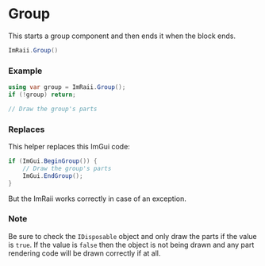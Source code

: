 # Group

This starts a group component and then ends it when the block ends.

```csharp
ImRaii.Group()
```

### Example

```csharp
using var group = ImRaii.Group();
if (!group) return;

// Draw the group's parts
```

### Replaces

This helper replaces this ImGui code:

```csharp
if (ImGui.BeginGroup()) {
    // Draw the group's parts
    ImGui.EndGroup();
}
```

But the ImRaii works correctly in case of an exception.

### Note

Be sure to check the <code>IDisposable</code> object and only draw the parts if
the value is <code>true</code>. If the value is <code>false</code> then the
object is not being drawn and any part rendering code will be drawn correctly if
at all.
